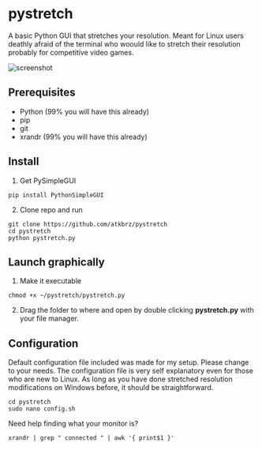 # pystretch
A basic Python GUI that stretches your resolution. Meant for Linux users deathly afraid of the terminal who woould like to stretch their resolution probably for competitive video games.

![screenshot](https://cdn.discordapp.com/attachments/1040887503420395604/1071304466319552604/image.png)

## Prerequisites
* Python (99% you will have this already)
* pip
* git
* xrandr (99% you will have this already)

## Install
1. Get PySimpleGUI
```
pip install PythonSimpleGUI
```
2. Clone repo and run
```
git clone https://github.com/atkbrz/pystretch
cd pystretch
python pystretch.py
```
## Launch graphically
1. Make it executable
```
chmod +x ~/pystretch/pystretch.py
```
2. Drag the folder to where and open by double clicking **pystretch.py** with your file manager.

## Configuration 
Default configuration file included was made for my setup. Please change to your needs. The configuration file is very self explanatory even for those who are new to Linux. As long as you have done stretched resolution modifications on Windows before, it should be straightforward. 
```
cd pystretch
sudo nano config.sh
```
Need help finding what your monitor is?
```
xrandr | grep " connected " | awk '{ print$1 }'
```
